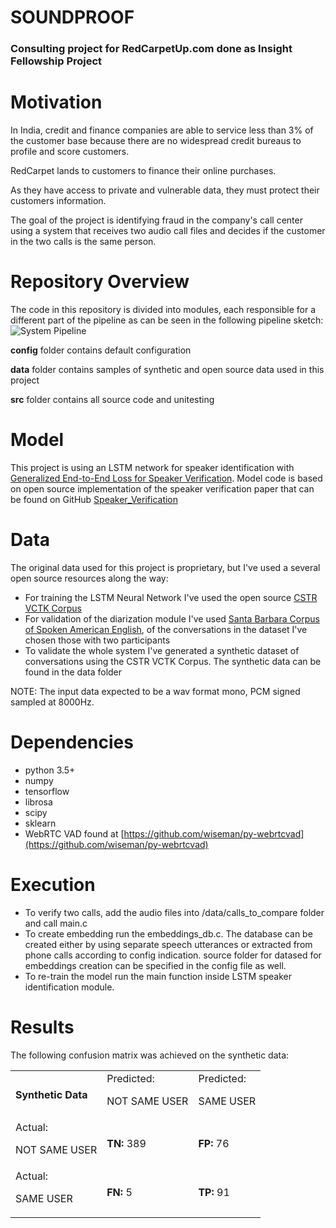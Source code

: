# SOUNDPROOF 


### Consulting project for RedCarpetUp.com done as Insight Fellowship Project


# Motivation

In India, credit and finance companies are able to service less than 3% of the customer base because there are no widespread credit bureaus to profile and score customers. 

RedCarpet lands to customers to finance their online purchases.

As they have access to private and vulnerable data, they must protect their customers information. 

The goal of the project is identifying fraud in the company's call center using a system that receives two audio call files and decides if the customer in the two calls is the same person.

# Repository Overview

The code in this repository is divided into modules, each responsible for a different part of the pipeline as can be seen in the following pipeline sketch:
![System Pipeline](https://github.com/ninashp/Speaker-Identification/blob/master/images/pipeline.jpg)

**config** folder contains default configuration

**data** folder contains samples of synthetic and open source data used in this project

**src** folder contains all source code and unitesting


# Model


This project is using an LSTM network for speaker identification with [Generalized End-to-End Loss for Speaker Verification](https://arxiv.org/abs/1710.10467). Model code is based on open source implementation of the speaker verification paper that can be found on GitHub [Speaker_Verification](https://github.com/Janghyun1230/Speaker_Verification)


# Data


The original data used for this project is proprietary, but I've used a several open source resources along the way: 

*   For training the LSTM Neural Network I've used the open source [CSTR VCTK Corpus](http://homepages.inf.ed.ac.uk/jyamagis/page3/page58/page58.html)
*   For validation of the diarization module I've used [Santa Barbara Corpus of Spoken American English](http://www.linguistics.ucsb.edu/research/santa-barbara-corpus), of the conversations in the dataset I've chosen those with two participants
*   To validate the whole system I've generated a synthetic dataset of conversations using the CSTR VCTK Corpus. The synthetic data can be found in the data folder

NOTE: The input data expected to be a wav format mono, PCM signed sampled at 8000Hz. 


# Dependencies



*   python 3.5+
*   numpy
*   tensorflow
*   librosa
*   scipy
*   sklearn
*   WebRTC VAD found at [https://github.com/wiseman/py-webrtcvad](https://github.com/wiseman/py-webrtcvad) 


# Execution

- To verify two calls, add the audio files into /data/calls_to_compare folder and call main.c
- To create embedding run the embeddings_db.c. The database can be created either by using separate speech utterances or extracted from phone calls according to config indication. source folder for datased for embeddings creation can be specified in the config file as well.
- To re-train the model run the main function inside LSTM speaker identification module.

# Results


The following confusion matrix was achieved on the synthetic data:


<table>
  <tr>
   <td><strong>Synthetic Data</strong>
   </td>
   <td>Predicted: 
<p>
NOT SAME USER
   </td>
   <td>Predicted: 
<p>
SAME USER
   </td>
  </tr>
  <tr>
   <td>Actual: 
<p>
NOT SAME USER
   </td>
   <td><strong>TN:</strong> 389
   </td>
   <td><strong>FP:</strong> 76
   </td>
  </tr>
  <tr>
   <td>Actual: 
<p>
SAME USER
   </td>
   <td><strong>FN:</strong> 5
   </td>
   <td><strong>TP:</strong> 91
   </td>
  </tr>
</table>


